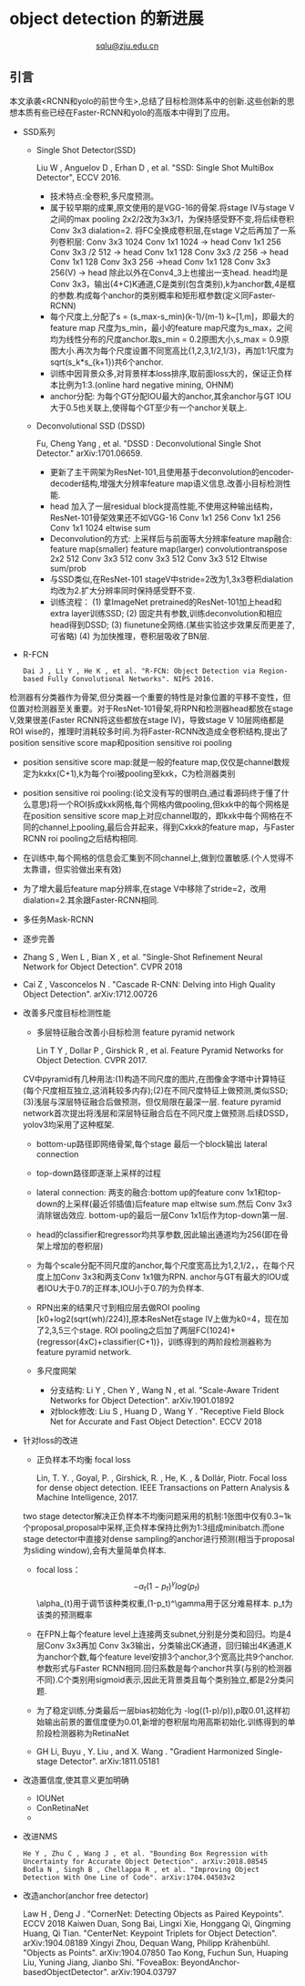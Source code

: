 # object detection 的新进展
 &nbsp;     　　　　　　　　　　   sqlu@zju.edu.cn
## 引言
本文承袭<RCNN和yolo的前世今生>,总结了目标检测体系中的创新.这些创新的思想本质有些已经在Faster-RCNN和yolo的高版本中得到了应用。

- SSD系列
  - Single Shot Detector(SSD)
      
      Liu W , Anguelov D , Erhan D , et al. "SSD: Single Shot MultiBox Detector", ECCV 2016.

    - 技术特点:全卷积,多尺度预测。
    - 属于较早期的成果,原文使用的是VGG-16的骨架.将stage IV与stage V之间的max pooling 2x2/2改为3x3/1，为保持感受野不变,将后续卷积Conv 3x3 dialation=2. 将FC全换成卷积层,在stage V之后再加了一系列卷积层:
        Conv 3x3 1024
        Conv 1x1 1024   -> head
        Conv 1x1 256
        Conv 3x3 /2 512 -> head
        Conv 1x1 128
        Conv 3x3 /2 256 -> head
        Conv 1x1 128
        Conv 3x3 256    ->head
        Conv 1x1 128
        Conv 3x3 256(V) -> head
    除此以外在Conv4_3上也接出一支head. head均是Conv 3x3，输出(4+C)K通道,C是类别(包含类别),k为anchor数,4是框的参数.构成每个anchor的类别概率和矩形框参数(定义同Faster-RCNN)
    - 每个尺度上,分配了s = (s_max-s_min)(k-1)/(m-1) k~[1,m]，即最大的feature map 尺度为s_min，最小的feature map尺度为s_max，之间均为线性分布的尺度anchor.取s_min = 0.2原图大小,s_max = 0.9原图大小.再次为每个尺度设置不同宽高比{1,2,3,1/2,1/3}，再加1:1尺度为sqrt(s_k*s_{k+1})共6个anchor.
    - 训练中因背景众多,对背景样本loss排序,取前面loss大的，保证正负样本比例为1:3.(online hard negative mining, OHNM)
    - anchor分配: 为每个GT分配IOU最大的anchor,其余anchor与GT IOU大于0.5也关联上,使得每个GT至少有一个anchor关联上.
  
  - Deconvolutional SSD (DSSD)

      Fu, Cheng Yang , et al. "DSSD : Deconvolutional Single Shot Detector." 	arXiv:1701.06659.

    - 更新了主干网架为ResNet-101,且使用基于deconvolution的encoder-decoder结构,增强大分辨率feature map语义信息.改善小目标检测性能.
    - head 加入了一层residual block提高性能,不使用这种输出结构，ResNet-101骨架效果还不如VGG-16
        Conv 1x1 256
        Conv 1x1 256
        Conv 1x1 1024
        eltwise sum
    - Deconvolution的方式: 上采样后与前面等大分辨率feature map融合:
        feature map(smaller)                  feature map(larger)
        convolutiontranspose 2x2 512          Conv 3x3  512
        conv 3x3      512                     Conv 3x3  512
        Eltwise sum/prob         
    - 与SSD类似,在ResNet-101 stageV中stride=2改为1,3x3卷积dialation均改为2.扩大分辨率同时保持感受野不变.
    - 训练流程：
      (1) 拿ImageNet pretrained的ResNet-101加上head和extra layer训练SSD;
      (2) 固定共有参数,训练deconvolution和相应head得到DSSD;
      (3) fiunetune全网络.(某些实验这步效果反而更差了,可省略)
      (4) 为加快推理，卷积层吸收了BN层.

- R-FCN

      Dai J , Li Y , He K , et al. "R-FCN: Object Detection via Region-based Fully Convolutional Networks". NIPS 2016.

检测器有分类器作为骨架,但分类器一个重要的特性是对象位置的平移不变性，但位置对检测器至关重要。对于ResNet-101骨架,将RPN和检测器head都放在stage V,效果很差(Faster RCNN将这些都放在stage IV)，导致stage V 10层网络都是ROI wise的，推理时消耗较多时间.为将Faster-RCNN改造成全卷积结构,提出了position sensitive score map和position sensitive roi pooling
  - position sensitive score map:就是一般的feature map,仅仅是channel数规定为kxkx(C+1),k为每个roi被pooling至kxk，C为检测器类别
  - position sensitive roi pooling:(论文没有写的很明白,通过看源码终于懂了什么意思)将一个ROI拆成kxk网格,每个网格内做pooling,但kxk中的每个网格是在position sensitive score map上对应channel取的，即kxk中每个网格在不同的channel上pooling,最后合并起来，得到Cxkxk的feature map，与Faster RCNN roi pooling之后结构相同.
  - 在训练中,每个网格的信息会汇集到不同channel上,做到位置敏感.(个人觉得不太靠谱，但实验做出来有效)
  - 为了增大最后feature map分辨率,在stage V中移除了stride=2，改用dialation=2.其余跟Faster-RCNN相同.

- 多任务Mask-RCNN

- 逐步完善
- Zhang S , Wen L , Bian X , et al. "Single-Shot Refinement Neural Network for Object Detection". CVPR 2018
- Cai Z , Vasconcelos N . "Cascade R-CNN: Delving into High Quality Object Detection".	arXiv:1712.00726

- 改善多尺度目标检测性能
 
  - 多层特征融合改善小目标检测 feature pyramid network

      Lin T Y , Dollar P , Girshick R , et al. Feature Pyramid Networks for Object Detection. CVPR 2017.

  CV中pyramid有几种用法:(1)构造不同尺度的图片,在图像金字塔中计算特征(每个尺度相互独立,这消耗较多内存);(2)在不同尺度特征上做预测,类似SSD;(3)浅层与深层特征融合后做预测，但仅局限在最深一层. feature pyramid network首次提出将浅层和深层特征融合后在不同尺度上做预测.后续DSSD，yolov3均采用了这种框架.
    - bottom-up路径即网络骨架,每个stage 最后一个block输出 lateral connection
    - top-down路径即逐渐上采样的过程
    - lateral connection: 两支的融合:bottom up的feature conv 1x1和top-down的上采样(最近邻插值)后feature map eltwise sum.然后 Conv 3x3消除锯齿效应. bottom-up的最后一层Conv 1x1后作为top-down第一层.
    - head的classifier和regressor均共享参数,因此输出通道均为256(即在骨架上增加的卷积层)
    - 为每个scale分配不同尺度的anchor,每个尺度宽高比为1,2,1/2，，在每个尺度上加Conv 3x3和两支Conv 1x1做为RPN. anchor与GT有最大的IOU或者IOU大于0.7的正样本,IOU小于0.7的为负样本.
    - RPN出来的结果尺寸到相应层去做ROI pooling [k0+log2(sqrt(wh)/224)],原本ResNet在stage IV上做为k0=4，现在加了2,3,5三个stage. ROI pooling之后加了两层FC(1024)+{regressor(4xC)+classifier(C+1)}，训练得到的两阶段检测器称为feature pyramid network.
  

  - 多尺度网架
    - 分支结构: Li Y , Chen Y , Wang N , et al. "Scale-Aware Trident Networks for Object Detection". arXiv.1901.01892
    - 对block修改: Liu S , Huang D , Wang Y . "Receptive Field Block Net for Accurate and Fast Object Detection". ECCV 2018




- 针对loss的改进
  - 正负样本不均衡 focal loss

       Lin, T. Y. , Goyal, P. , Girshick, R. , He, K. , & Dollár, Piotr. Focal loss for dense object detection. IEEE Transactions on Pattern Analysis & Machine Intelligence, 2017.

  two stage detector解决正负样本不均衡问题采用的机制:1张图中仅有0.3~1k个proposal,proposal中采样,正负样本保持比例为1:3组成minibatch.而one stage detector中直接对dense sampling的anchor进行预测(相当于proposal为sliding window),会有大量简单负样本.
    - focal loss：
$$
-\alpha_{t} (1-p_t)^\gamma log(p_t)
$$
\alpha_{t}用于调节该种类权重,(1-p_t)^\gamma用于区分难易样本. p_t为该类的预测概率
    - 在FPN上每个feature level上连接两支subnet,分别是分类和回归。均是4层Conv 3x3再加 Conv 3x3输出，分类输出CK通道，回归输出4K通道,K为anchor个数,每个feature level安排3个anchor,3个宽高比共9个anchor.参数形式与Faster RCNN相同.回归系数是每个anchor共享(与别的检测器不同).C个类别用sigmoid表示,因此无背景类且每个类别独立,都是2分类问题.
    - 为了稳定训练,分类最后一层bias初始化为 -log((1-p)/p)),p取0.01,这样初始输出前景的置信度便为0.01,新增的卷积层均用高斯初始化.训练得到的单阶段检测器称为RetinaNet
  
  - GH
      Li, Buyu , Y. Liu , and X. Wang . "Gradient Harmonized Single-stage Detector". arXiv:1811.05181

  
- 改造置信度,使其意义更加明确
  - IOUNet
  - ConRetinaNet
  - 


- 改进NMS

      He Y , Zhu C , Wang J , et al. "Bounding Box Regression with Uncertainty for Accurate Object Detection". arXiv:2018.08545
      Bodla N , Singh B , Chellappa R , et al. "Improving Object Detection With One Line of Code". arXiv:1704.04503v2 

- 改造anchor(anchor free detector)


  Law H , Deng J . "CornerNet: Detecting Objects as Paired Keypoints". ECCV 2018
	Kaiwen Duan, Song Bai, Lingxi Xie, Honggang Qi, Qingming Huang, Qi Tian. "CenterNet: Keypoint Triplets for Object Detection". arXiv:1904.08189
  Xingyi Zhou, Dequan Wang, Philipp Krähenbühl. "Objects as Points". arXiv:1904.07850
  Tao Kong, Fuchun Sun, Huaping Liu, Yuning Jiang, Jianbo Shi. "FoveaBox: BeyondAnchor-basedObjectDetector". arXiv:1904.03797
 